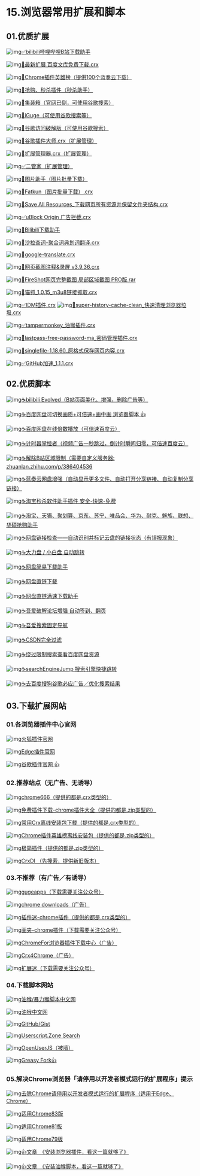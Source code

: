 # 15.浏览器常用扩展和脚本

## 01.优质扩展

![img](http://zy.ysepan.com/f_zy/tp/wjlx/url.gif)[✅bilibili哔哩哔哩B站下载助手](https://csser.top/)

![img](http://zy.ysepan.com/f_zy/tp/wjlx/url.gif)[🥄最新扩展 百度文库免费下载.crx](https://gmengshuai.lanzoux.com/iS5fhogmkgd)

![img](http://zy.ysepan.com/f_zy/tp/wjlx/url.gif)[🥄Chrome插件英雄榜（提供100个蓝奏云下载）](https://zhaoolee.lanzoux.com/b00nnabad)

![img](http://zy.ysepan.com/f_zy/tp/wjlx/url.gif)[🥄抢购、秒杀插件（秒杀助手）](https://github.com/gongjunhao/seckill)

![img](http://zy.ysepan.com/f_zy/tp/wjlx/url.gif)[🚫集装箱（官网已倒，可使用谷歌搜索）](https://a.newday.me/)

![img](http://zy.ysepan.com/f_zy/tp/wjlx/url.gif)[🚫iGuge（可使用谷歌搜索等）](https://iguge.app/)

![img](http://zy.ysepan.com/f_zy/tp/wjlx/url.gif)[🚫谷歌访问破解版（可使用谷歌搜索）](https://github.com/Kenguba/google-access-helper/releases/tag/v2.3.0)

![img](http://zy.ysepan.com/f_zy/tp/wjlx/url.gif)[🥄谷歌插件大师.crx（扩展管理）](https://gmengshuai.lanzoux.com/idqCylad5yd)

![img](http://zy.ysepan.com/f_zy/tp/wjlx/url.gif)[🥄扩展管理器.crx（扩展管理）](https://gmengshuai.lanzoux.com/i5tM4lad74f)

![img](http://zy.ysepan.com/f_zy/tp/wjlx/url.gif)[✅二管家（扩展管理）](https://ainoob.com/zh/project/nooboss)

![img](http://zy.ysepan.com/f_zy/tp/wjlx/url.gif)[🥄图片助手（图片批量下载）](http://www.pullywood.com/ImageAssistant/)

![img](http://zy.ysepan.com/f_zy/tp/wjlx/url.gif)[🥄Fatkun（图片批量下载）.crx](https://gmengshuai.lanzoux.com/idX9ylad5od)

![img](http://zy.ysepan.com/f_zy/tp/wjlx/url.gif)[🥄Save All Resources_下载网页所有资源并保留文件夹结构.crx](https://gmengshuai.lanzoux.com/iF5HJlad5uj)

![img](http://zy.ysepan.com/f_zy/tp/wjlx/url.gif)[✅uBlock Origin 广告拦截.crx](https://gmengshuai.lanzoux.com/iSx1Glad5wb)

![img](http://zy.ysepan.com/f_zy/tp/wjlx/url.gif)[🥄Bilibili下载助手](https://csser.top/)

![img](http://zy.ysepan.com/f_zy/tp/wjlx/url.gif)[🥄沙拉查词-聚合词典划词翻译.crx](https://gmengshuai.lanzoux.com/iT32Qlad78j)

![img](http://zy.ysepan.com/f_zy/tp/wjlx/url.gif)[🥄google-translate.crx](https://gmengshuai.lanzoux.com/ig1n7lad76h)

![img](http://zy.ysepan.com/f_zy/tp/wjlx/url.gif)[🥄网页截图注释&录屏 v3.9.36.crx](https://gmengshuai.lanzoux.com/iNWwLlad61g)

![img](http://zy.ysepan.com/f_zy/tp/wjlx/url.gif)[🥄FireShot网页完整截图 局部区域截图 PRO版.rar](https://gmengshuai.lanzoux.com/iAqcPlad5rg)

![img](http://zy.ysepan.com/f_zy/tp/wjlx/url.gif)[🥄猫抓_1.0.15_m3u8链接抓取.crx](https://gmengshuai.lanzoux.com/ilgsflad75g)

![img](http://zy.ysepan.com/f_zy/tp/wjlx/url.gif)[✅IDM插件.crx](https://gmengshuai.lanzoux.com/ikdvklad64j)
![img](http://zy.ysepan.com/f_zy/tp/wjlx/url.gif)[🥄super-history-cache-clean_快速清理浏览器垃圾.crx](https://gmengshuai.lanzoux.com/idUJClad6za)

![img](http://zy.ysepan.com/f_zy/tp/wjlx/url.gif)[✅tampermonkey_油猴插件.crx](https://gmengshuai.lanzoux.com/i8yqrlad73e)

![img](http://zy.ysepan.com/f_zy/tp/wjlx/url.gif)[🥄lastpass-free-password-ma_密码管理插件.crx](https://gmengshuai.lanzoux.com/iU4holad6uf)

![img](http://zy.ysepan.com/f_zy/tp/wjlx/url.gif)[🥄singlefile-1.18.60_原格式保存网页内容.crx](https://gmengshuai.lanzoux.com/iAm8llad5va)

![img](http://zy.ysepan.com/f_zy/tp/wjlx/url.gif)[✅GitHub加速_1.1.1.crx](https://gmengshuai.lanzoux.com/il6Ullad5ti)

## 02.优质脚本

![img](http://zy.ysepan.com/f_zy/tp/wjlx/url.gif)[☕bilibili Evolved（B站页面美化、增强，删除广告等）](https://github.com/the1812/Bilibili-Evolved)

![img](http://zy.ysepan.com/f_zy/tp/wjlx/url.gif)[☕百度网盘可切换画质+可倍速+画中画 浏览器脚本 👍](https://script.tampermonkey.net.cn/91.user.js)

![img](http://zy.ysepan.com/f_zy/tp/wjlx/url.gif)[☕百度网盘在线倍数播放（可倍速百度云）](https://greasyfork.org/scripts/411523)

![img](http://zy.ysepan.com/f_zy/tp/wjlx/url.gif)[☕计时器掌控者（视频广告一秒跳过，倒计时瞬间归零，可倍速百度云）](https://greasyfork.org/zh-CN/scripts/372673)

![img](http://zy.ysepan.com/f_zy/tp/wjlx/url.gif)[☕解除B站区域限制（需要自定义服务器: zhuanlan.zhihu.com/p/386404536](https://greasyfork.org/zh-CN/scripts/25718-%E8%A7%A3%E9%99%A4b%E7%AB%99%E5%8C%BA%E5%9F%9F%E9%99%90%E5%88%B6)

![img](http://zy.ysepan.com/f_zy/tp/wjlx/url.gif)[☕蓝奏云网盘增强（自动显示更多文件、自动打开分享链接、自动复制分享链接）](https://greasyfork.org/zh-CN/scripts/419224-%E8%93%9D%E5%A5%8F%E4%BA%91%E7%BD%91%E7%9B%98%E5%A2%9E%E5%BC%BA)

![img](http://zy.ysepan.com/f_zy/tp/wjlx/url.gif)[☕淘宝秒杀软件助手插件 安全-快速-免费](http://www.6320.net.cn/)

![img](http://zy.ysepan.com/f_zy/tp/wjlx/url.gif)[☕淘宝、天猫、聚划算、京东、苏宁、唯品会、华为、耐克、魅族、联想、华硕抢购助手](https://greasyfork.org/zh-CN/scripts/393577)

![img](http://zy.ysepan.com/f_zy/tp/wjlx/url.gif)[☕网盘链接检查——自动识别并标记云盘的链接状态（有误报现象）](https://greasyfork.org/zh-CN/scripts/394216-%E7%BD%91%E7%9B%98%E9%93%BE%E6%8E%A5%E6%A3%80%E6%9F%A5)

![img](http://zy.ysepan.com/f_zy/tp/wjlx/url.gif)[☕大力盘 / 小白盘 自动跳转](https://greasyfork.org/zh-CN/scripts/405934-%E5%A4%A7%E5%8A%9B%E7%9B%98-%E5%B0%8F%E7%99%BD%E7%9B%98-%E8%87%AA%E5%8A%A8%E8%B7%B3%E8%BD%AC)

![img](http://zy.ysepan.com/f_zy/tp/wjlx/url.gif)[☕网盘简易下载助手](https://greasyfork.org/scripts/418182)

![img](http://zy.ysepan.com/f_zy/tp/wjlx/url.gif)[☕网盘直链下载](https://greasyfork.org/scripts/419252)

![img](http://zy.ysepan.com/f_zy/tp/wjlx/url.gif)[☕网盘直链满速下载助手](https://greasyfork.org/zh-CN/scripts/416611)

![img](http://zy.ysepan.com/f_zy/tp/wjlx/url.gif)[☕吾爱破解论坛增强 自动签到、翻页](https://greasyfork.org/zh-CN/scripts/412680)

![img](http://zy.ysepan.com/f_zy/tp/wjlx/url.gif)[☕吾爱搜索固定导航](https://greasyfork.org/zh-CN/scripts/413334)

![img](http://zy.ysepan.com/f_zy/tp/wjlx/url.gif)[☕CSDN完全过滤](https://greasyfork.org/zh-CN/scripts/378351)

![img](http://zy.ysepan.com/f_zy/tp/wjlx/url.gif)[☕绕过限制搜索查看百度网盘资源](https://greasyfork.org/scripts/412173)

![img](http://zy.ysepan.com/f_zy/tp/wjlx/url.gif)[☕searchEngineJump 搜索引擎快捷跳转](https://www.runningcheese.com/go?url=https://greasyfork.org/zh-CN/scripts/27752)

![img](http://zy.ysepan.com/f_zy/tp/wjlx/url.gif)[☕去百度搜狗谷歌必应广告／优化搜索结果](https://www.runningcheese.com/go?url=https://greasyfork.org/zh-CN/scripts/14178)

## 03.下载扩展网站

### 01.各浏览器插件中心官网

![img](http://zy.ysepan.com/f_zy/tp/wjlx/url.gif)[火狐插件官网](https://addons.mozilla.org/zh-CN/firefox/extensions/)

![img](http://zy.ysepan.com/f_zy/tp/wjlx/url.gif)[Edge插件官网](https://microsoftedge.microsoft.com/addons/Microsoft-Edge-Extensions-Home?source=sfw)

![img](http://zy.ysepan.com/f_zy/tp/wjlx/url.gif)[谷歌插件官网 👍](https://chrome.google.com/webstore/category/extensions)

### 02.推荐站点（无广告、无诱导）

![img](http://zy.ysepan.com/f_zy/tp/wjlx/url.gif)[chrome666（提供的都是.crx类型的）](https://www.chrome666.com/)

![img](http://zy.ysepan.com/f_zy/tp/wjlx/url.gif)[免费插件下载-chrome插件大全（提供的都是.zip类型的）](http://cd.cduukj.com/)

![img](http://zy.ysepan.com/f_zy/tp/wjlx/url.gif)[常用Crx离线安装包下载（提供的都是.crx类型的）](http://yurl.sinaapp.com/crx2.php)

![img](http://zy.ysepan.com/f_zy/tp/wjlx/url.gif)[Chrome插件英雄榜离线安装包（提供的都是.zip类型的）](https://zhaoolee.lanzoux.com/b00nnabad)

![img](http://zy.ysepan.com/f_zy/tp/wjlx/url.gif)[极简插件（提供的都是.zip类型的）](https://chrome.zzzmh.cn/)

![img](http://zy.ysepan.com/f_zy/tp/wjlx/url.gif)[CrxDl （先搜索，提供新旧版本）](https://crxdl.com/)

### 03.不推荐（有广告／有诱导）

![img](http://zy.ysepan.com/f_zy/tp/wjlx/url.gif)[gugeapps（下载需要关注公众号）](https://www.gugeapps.net/)

![img](http://zy.ysepan.com/f_zy/tp/wjlx/url.gif)[chrome downloads（广告）](https://www.chromedownloads.net/)

![img](http://zy.ysepan.com/f_zy/tp/wjlx/url.gif)[插件迷-chrome插件（提供的都是.crx类型的）](https://www.chajianmi.com/)

![img](http://zy.ysepan.com/f_zy/tp/wjlx/url.gif)[画夹-chrome插件（下载需要关注公众号）](https://huajiakeji.com/)

![img](http://zy.ysepan.com/f_zy/tp/wjlx/url.gif)[ChromeFor浏览器插件下载中心（广告）](https://www.chromefor.com/)

![img](http://zy.ysepan.com/f_zy/tp/wjlx/url.gif)[Crx4Chrome（广告）](https://www.crx4chrome.com/)

![img](http://zy.ysepan.com/f_zy/tp/wjlx/url.gif)[扩展迷（下载需要关注公众号）](https://www.extfans.com/)

### 04.下载脚本网站

![img](http://zy.ysepan.com/f_zy/tp/wjlx/url.gif)[油猴/暴力猴脚本中文网](https://www.tmchina.net/)

![img](http://zy.ysepan.com/f_zy/tp/wjlx/url.gif)[油猴中文网](https://bbs.tampermonkey.net.cn/)

![img](http://zy.ysepan.com/f_zy/tp/wjlx/url.gif)[GitHub/Gist](https://gist.github.com/search?q=&ref=searchresults)

![img](http://zy.ysepan.com/f_zy/tp/wjlx/url.gif)[Userscript.Zone Search](https://www.userscript.zone/)

![img](http://zy.ysepan.com/f_zy/tp/wjlx/url.gif)[OpenUserJS（被墙）](https://openuserjs.org/)

![img](http://zy.ysepan.com/f_zy/tp/wjlx/url.gif)[Greasy Fork👍](https://greasyfork.org/zh-CN/help/installing-user-scripts)

### 05.解决Chrome浏览器「请停用以开发者模式运行的扩展程序」提示

![img](http://zy.ysepan.com/f_zy/tp/wjlx/url.gif)[去除Chrome请停用以开发者模式运行的扩展程序（适用于Edge、Chrome）](https://thoughts.teambition.com/share/60900c567df1ba004aa41f3c#title=%E5%8E%BB%E9%99%A4Chrome%E8%AF%B7%E5%81%9C%E7%94%A8%E4%BB%A5%E5%BC%80%E5%8F%91%E8%80%85%E6%A8%A1%E5%BC%8F%E8%BF%90%E8%A1%8C%E7%9A%84%E6%89%A9%E5%B1%95%E7%A8%8B%E5%BA%8F)

![img](http://zy.ysepan.com/f_zy/tp/wjlx/url.gif)[适用Chrome83版](https://thoughts.teambition.com/share/60900a5c723376004616b133#title=%E9%80%82%E7%94%A8Chrome83%E7%89%88)

![img](http://zy.ysepan.com/f_zy/tp/wjlx/url.gif)[适用Chrome81版](https://thoughts.teambition.com/share/60900a505b543d0046587d41#title=%E9%80%82%E7%94%A8Chrome81%E7%89%88)

![img](http://zy.ysepan.com/f_zy/tp/wjlx/url.gif)[适用Chrome79版](https://thoughts.teambition.com/share/60900a3a7df1ba004aa41f3b#title=%E9%80%82%E7%94%A8Chrome79%E7%89%88)

![img](http://zy.ysepan.com/f_zy/tp/wjlx/url.gif)[👍文章　《安装浏览器插件，看这一篇就够了》](https://mp.weixin.qq.com/s/IaX3XshH2naLUiwZDp1WXQ)

![img](http://zy.ysepan.com/f_zy/tp/wjlx/url.gif)[👍文章　《安装油猴脚本，看这一篇就够了》](https://mp.weixin.qq.com/s/vgWbK1nkpvSTGJeGnFIVjA)